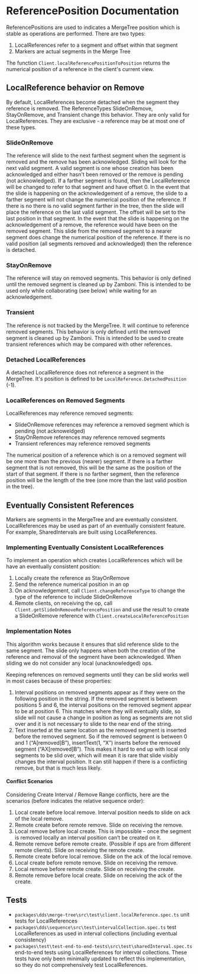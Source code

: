 # ReferencePosition Documentation

ReferencePositions are used to indicates a MergeTree position which is stable as operations are performed. There are two
types:

1. LocalReferences refer to a segment and offset within that segment
2. Markers are actual segments in the Merge Tree

The function `Client.localReferencePositionToPosition` returns the numerical position of a reference in the client's
current view.

## LocalReference behavior on Remove

By default, LocalReferences become detached when the segment they reference is removed.
The ReferenceTypes SlideOnRemove, StayOnRemove, and Transient change this behavior.
They are only valid for LocalReferences.
They are exclusive - a reference may be at most one of these types.

### SlideOnRemove

The reference will slide to the next farthest segment when the segment is removed and the remove has been acknowledged.
Sliding will look for the next valid segment.
A valid segment is one whose creation has been acknowledged and either hasn't been removed
or the remove is pending (not acknowledged).
If a farther segment is found, then the LocalReference will be changed to refer to that segment and have offset 0.
In the event that the slide is happening on the acknowledgement of a remove, the slide to a farther segment will not
change the numerical position of the reference.
If there is no there is no valid segment farther in the tree, then the slide will place the reference on the last valid segment.
The offset will be set to the last position in that segment.
In the event that the slide is happening on the acknowledgement of a remove, the reference would have been on the removed
segment. This slide from the removed segment to a nearer segment does change the numerical position of the reference.
If there is no valid position (all segments removed and acknowledged) then the reference is detached.

### StayOnRemove

The reference will stay on removed segments.
This behavior is only defined until the removed segment is cleaned up by Zamboni.
This is intended to be used only while collaborating (see below) while waiting for an acknowledgement.

### Transient

The reference is not tracked by the MergeTree.
It will continue to reference removed segments.
This behavior is only defined until the removed segment is cleaned up by Zamboni.
This is intended to be used to create transient references which may be compared with other references.

### Detached LocalReferences

A detached LocalReference does not reference a segment in the MergeTree.
It's position is defined to be `LocalReference.DetachedPosition` (-1).

### LocalReferences on Removed Segments

LocalReferences may reference removed segments:

* SlideOnRemove references may reference a removed segment which is pending (not acknoweldged)
* StayOnRemove references may reference removed segments
* Transient references may reference removed segments

The numerical position of a reference which is on a removed segment will be one more than the previous (nearer) segment.
If there is a farther segment that is not removed, this will be the same as the position of the start of that segment.
If there is no farther segment, then the reference position will be the length of the tree (one more than the last valid
position in the tree).

## Eventually Consistent References

Markers are segments in the MergeTree and are eventually consistent.
LocalReferences may be used as part of an eventually consistent feature.
For example, SharedIntervals are built using LocalReferences.

### Implementing Eventually Consistent LocalReferences

To implement an operation which creates LocalReferences which will be have an eventually consistent position:

1. Locally create the reference as StayOnRemove
2. Send the reference numerical position in an op
3. On acknowledgement, call `Client.changeReferenceType` to change the type of the reference to include
SlideOnRemove
4. Remote clients, on receiving the op, call `Client.getSlideOnRemoveReferencePosition` and use the result
to create a SlideOnRemove reference with `Client.createLocalReferencePosition`

### Implementation Notes

This algorithm works because it ensures that slid reference slide to the same segment.
The slide only happens when both the creation of the reference and removal of the segment have been acknowledged.
When sliding we do not consider any local (unacknowledged) ops.

Keeping references on removed segments until they can be slid works well in most cases because of these properties:

1. Interval positions on removed segments appear as if they were on the following position in the string.
If the removed segment is between positions 5 and 6, the interval positions on the removed segment appear to be at
position 6. This matches where they will eventually slide, so slide will not cause a change in position as long as
segments are not slid over and it is not necessary to slide to the near end of the string.
2. Text inserted at the same location as the removed segment is inserted before the removed segment.
So if the removed segment is between 0 and 1 (“A[removed]B”), insertText(1, “X”) inserts before the removed segment
(“AX[removed]B”). This makes it hard to end up with local only segments to be slid over, which will mean it is rare
that slide visibly changes the interval position. It can still happen if there is a conflicting remove, but that is
much less likely.

#### Conflict Scenarios

Considering Create Interval / Remove Range conflicts, here are the scenarios
(before indicates the relative sequence order):

1. Local create before local remove. Interval position needs to slide on ack of the local remove.
2. Remote create before remote remove. Slide on receiving the remove.
3. Local remove before local create. This is impossible – once the segment is removed locally an
interval position can’t be created on it.
4. Remote remove before remote create. (Possible if ops are from different remote clients).
Slide on receiving the remote create.
5. Remote create before local remove. Slide on the ack of the local remove.
6. Local create before remote remove. Slide on receiving the remove.
7. Local remove before remote create. Slide on receiving the create.
8. Remote remove before local create. Slide on receiving the ack of the create.

## Tests

* `packages\dds\merge-tree\src\test\client.localReference.spec.ts`
unit tests for LocalReferences
* `packages\dds\sequence\src\test\intervalCollection.spec.ts`
test LocalReferences as used in interval collections (including eventual consistency)
* `packages\test\test-end-to-end-tests\src\test\sharedInterval.spec.ts`
end-to-end tests using LocalReferences for interval collections.
These tests have only been minimally updated to reflect this implementation,
so they do not comprehensively test LocalReferences.
